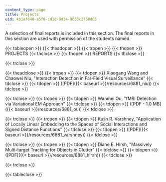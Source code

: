 ```yaml
---
content_type: page
title: Projects
uid: 4b1af640-a5f8-cd18-9d24-9653c2760d65
---
```


A selection of final reports is included in this section. The final reports in this section are used with permission of the students named.

{{< tableopen >}}
{{< theadopen >}}
{{< tropen >}}
{{< thopen >}}
PROJECTS
{{< thclose >}}
{{< thopen >}}
REPORTS
{{< thclose >}}

{{< trclose >}}

{{< theadclose >}}
{{< tropen >}}
{{< tdopen >}}
Xiaogang Wang and Chaowei Niu, "Interaction Detection in Far-Field Visual Surveillance"
{{< tdclose >}}
{{< tdopen >}}
([PDF]({{< baseurl >}}/resources/6881_niu))
{{< tdclose >}}

{{< trclose >}}
{{< tropen >}}
{{< tdopen >}}
Wanmei Ou, "fMRI Detection via Variational EM Approach"
{{< tdclose >}}
{{< tdopen >}}
([PDF - 1.0 MB]({{< baseurl >}}/resources/6881_ou))
{{< tdclose >}}

{{< trclose >}}
{{< tropen >}}
{{< tdopen >}}
Kush R. Varshney, "Application of Locally Linear Embedding to the Spaces of Social Interactions and Signed Distance Functions"
{{< tdclose >}}
{{< tdopen >}}
([PDF]({{< baseurl >}}/resources/6881_varshney))
{{< tdclose >}}

{{< trclose >}}
{{< tropen >}}
{{< tdopen >}}
Diane E. Hirsh, "Massively Multi-target Tracking for Objects in Clutter"
{{< tdclose >}}
{{< tdopen >}}
([PDF]({{< baseurl >}}/resources/6881_hirsh))
{{< tdclose >}}

{{< trclose >}}

{{< tableclose >}}